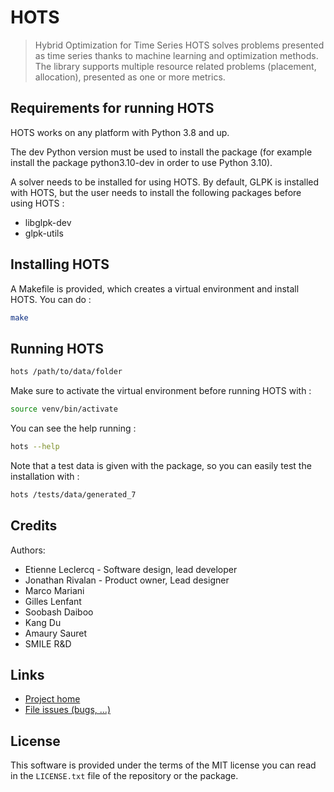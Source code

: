 # **HOTS**

> Hybrid Optimization for Time Series 
> HOTS solves problems presented as time series thanks to machine learning and optimization methods.
> The library supports multiple resource related problems (placement, allocation), presented as one or more metrics.

## Requirements for running HOTS

HOTS works on any platform with Python 3.8 and up.

The dev Python version must be used to install the package (for example install the package
python3.10-dev in order to use Python 3.10).

A solver needs to be installed for using HOTS. By default, GLPK is installed with HOTS, but the
user needs to install the following packages before using HOTS :
 * libglpk-dev
 * glpk-utils

## Installing HOTS

A Makefile is provided, which creates a virtual environment and install HOTS. You can do :

```bash
make
```

## Running HOTS

```bash
hots /path/to/data/folder
```

Make sure to activate the virtual environment before running HOTS with :

```bash
source venv/bin/activate
```

You can see the help running :
```bash
hots --help
```

Note that a test data is given with the package, so you can easily test the installation with :
```bash
hots /tests/data/generated_7
```

## Credits

Authors:

- Etienne Leclercq - Software design, lead developer
- Jonathan Rivalan - Product owner, Lead designer 
- Marco Mariani
- Gilles Lenfant
- Soobash Daiboo
- Kang Du
- Amaury Sauret
- SMILE R&D

## Links

- [Project home](https://git.rnd.smile.fr/overboard/soft_clustering/rac)
- [File issues (bugs, ...)](https://git.rnd.smile.fr/overboard/soft_clustering/rac/-/issues)

## License

This software is provided under the terms of the MIT license you can read in the `LICENSE.txt` file of the repository or the package.
